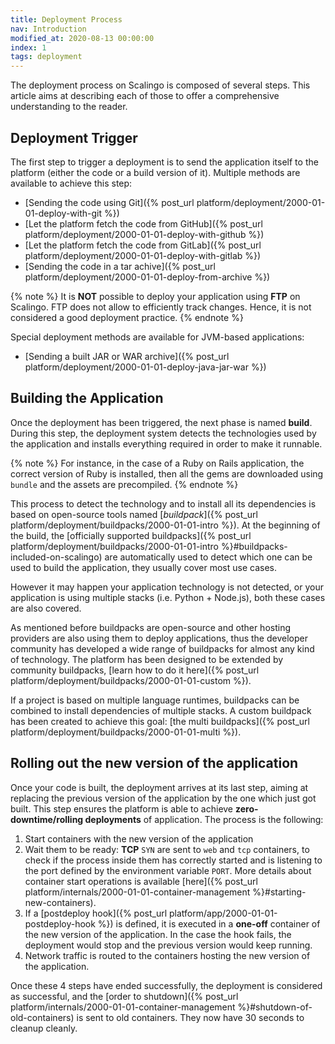 ```yaml
---
title: Deployment Process
nav: Introduction
modified_at: 2020-08-13 00:00:00
index: 1
tags: deployment
---
```


The deployment process on Scalingo is composed of several steps. This article
aims at describing each of those to offer a comprehensive understanding to the
reader.

## Deployment Trigger

The first step to trigger a deployment is to send the application itself to the
platform (either the code or a build version of it). Multiple methods are
available to achieve this step:

* [Sending the code using Git]({% post_url
  platform/deployment/2000-01-01-deploy-with-git %})
* [Let the platform fetch the code from GitHub]({% post_url
  platform/deployment/2000-01-01-deploy-with-github %})
* [Let the platform fetch the code from GitLab]({% post_url
  platform/deployment/2000-01-01-deploy-with-gitlab %})
* [Sending the code in a tar achive]({% post_url
  platform/deployment/2000-01-01-deploy-from-archive %})

{% note %}
It is **NOT** possible to deploy your application using **FTP** on Scalingo. FTP
does not allow to efficiently track changes. Hence, it is not considered a good
deployment practice.
{% endnote %}

Special deployment methods are available for JVM-based applications:

* [Sending a built JAR or WAR archive]({% post_url
  platform/deployment/2000-01-01-deploy-java-jar-war %})

## Building the Application

Once the deployment has been triggered, the next phase is named **build**.
During this step, the deployment system detects the technologies used by the
application and installs everything required in order to make it runnable.

{% note %}
  For instance, in the case of a Ruby on Rails application, the correct version
  of Ruby is installed, then all the gems are downloaded using `bundle` and the
  assets are precompiled.
{% endnote %}

This process to detect the technology and to install all its dependencies is
based on open-source tools named [*buildpack*]({% post_url
platform/deployment/buildpacks/2000-01-01-intro %}). At the beginning of the build, the
[officially supported buildpacks]({% post_url
platform/deployment/buildpacks/2000-01-01-intro %}#buildpacks-included-on-scalingo)
are automatically used to detect which one can be used to build the
application, they usually cover most use cases.

However it may happen your application technology is not detected, or your
application is using multiple stacks (i.e. Python + Node.js), both these cases
are also covered.

As mentioned before buildpacks are open-source and other hosting providers are
also using them to deploy applications, thus the developer community has
developed a wide range of buildpacks for almost any kind of technology. The
platform has been designed to be extended by community buildpacks, [learn how
to do it here]({% post_url platform/deployment/buildpacks/2000-01-01-custom
%}).

If a project is based on multiple language runtimes, buildpacks can be combined
to install dependencies of multiple stacks. A custom buildpack has been created
to achieve this goal: [the multi buildpacks]({% post_url
platform/deployment/buildpacks/2000-01-01-multi %}).

## Rolling out the new version of the application

Once your code is built, the deployment arrives at its last step, aiming at
replacing the previous version of the application by the one which just got
built. This step ensures the platform is able to achieve
**zero-downtime/rolling deployments** of application. The process is the
following:

1. Start containers with the new version of the application
2. Wait them to be ready: **TCP** `SYN` are sent to `web` and `tcp` containers,
   to check if the process inside them has correctly started and is listening
   to the port defined by the environment variable `PORT`. More details about
   container start operations is available [here]({% post_url
   platform/internals/2000-01-01-container-management %}#starting-new-containers).
3. If a [postdeploy hook]({% post_url platform/app/2000-01-01-postdeploy-hook %}) is
   defined, it is executed in a **one-off** container of the new version of the
   application. In the case the hook fails, the deployment would stop and the
   previous version would keep running.
4. Network traffic is routed to the containers hosting the new version of the
   application.

Once these 4 steps have ended successfully, the deployment is considered as
successful, and the [order to shutdown]({% post_url
platform/internals/2000-01-01-container-management
%}#shutdown-of-old-containers) is sent to old containers. They now have 30
seconds to cleanup cleanly.
